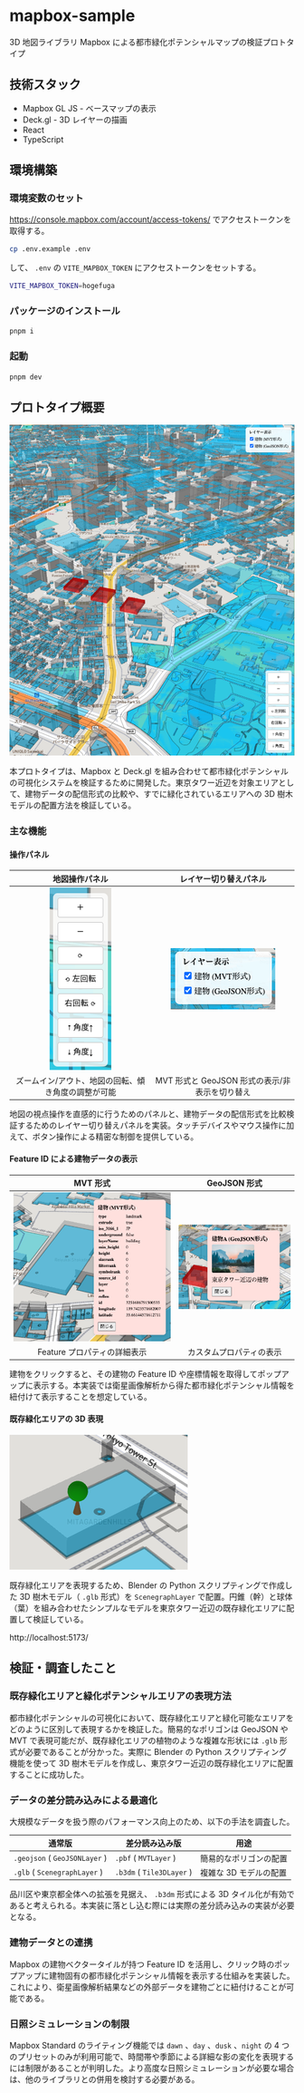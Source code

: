 # mapbox-sample

3D 地図ライブラリ Mapbox による都市緑化ポテンシャルマップの検証プロトタイプ

## 技術スタック

- Mapbox GL JS - ベースマップの表示
- Deck.gl - 3D レイヤーの描画
- React
- TypeScript

## 環境構築

### 環境変数のセット

https://console.mapbox.com/account/access-tokens/ でアクセストークンを取得する。

```sh
cp .env.example .env
```

して、 `.env` の `VITE_MAPBOX_TOKEN` にアクセストークンをセットする。

```sh
VITE_MAPBOX_TOKEN=hogefuga
```

### パッケージのインストール

```sh
pnpm i
```

### 起動

```sh
pnpm dev
```

## プロトタイプ概要

![アプリケーション全体像](./images/app-overview.png)

本プロトタイプは、Mapbox と Deck.gl を組み合わせて都市緑化ポテンシャルの可視化システムを検証するために開発した。東京タワー近辺を対象エリアとして、建物データの配信形式の比較や、すでに緑化されているエリアへの 3D 樹木モデルの配置方法を検証している。

### 主な機能

#### 操作パネル

|                   地図操作パネル                    |                   レイヤー切り替えパネル                   |
| :-------------------------------------------------: | :--------------------------------------------------------: |
| ![地図操作パネル](./images/map-controls-panel.png)  | ![レイヤー切り替えパネル](./images/layer-toggle-panel.png) |
| ズームイン/アウト、地図の回転、傾き角度の調整が可能 |       MVT 形式と GeoJSON 形式の表示/非表示を切り替え       |

地図の視点操作を直感的に行うためのパネルと、建物データの配信形式を比較検証するためのレイヤー切り替えパネルを実装。タッチデバイスやマウス操作に加えて、ボタン操作による精密な制御を提供している。

#### Feature ID による建物データの表示

|                         MVT 形式                         |                           GeoJSON 形式                           |
| :------------------------------------------------------: | :--------------------------------------------------------------: |
| ![MVT 形式の建物データ](./images/building-popup-mvt.png) | ![GeoJSON 形式の建物データ](./images/building-popup-geojson.png) |
|               Feature プロパティの詳細表示               |                     カスタムプロパティの表示                     |

建物をクリックすると、その建物の Feature ID や座標情報を取得してポップアップに表示する。本実装では衛星画像解析から得た都市緑化ポテンシャル情報を紐付けて表示することを想定している。

#### 既存緑化エリアの 3D 表現

![3D 樹木モデル](./images/tree-model-3d.png)

既存緑化エリアを表現するため、Blender の Python スクリプティングで作成した 3D 樹木モデル（ `.glb` 形式）を `ScenegraphLayer` で配置。円錐（幹）と球体（葉）を組み合わせたシンプルなモデルを東京タワー近辺の既存緑化エリアに配置して検証している。

http://localhost:5173/

## 検証・調査したこと

### 既存緑化エリアと緑化ポテンシャルエリアの表現方法

都市緑化ポテンシャルの可視化において、既存緑化エリアと緑化可能なエリアをどのように区別して表現するかを検証した。簡易的なポリゴンは GeoJSON や MVT で表現可能だが、既存緑化エリアの植物のような複雑な形状には `.glb` 形式が必要であることが分かった。実際に Blender の Python スクリプティング機能を使って 3D 樹木モデルを作成し、東京タワー近辺の既存緑化エリアに配置することに成功した。

### データの差分読み込みによる最適化

大規模なデータを扱う際のパフォーマンス向上のため、以下の手法を調査した。

| 通常版                        | 差分読み込み版            | 用途                   |
| ----------------------------- | ------------------------- | ---------------------- |
| `.geojson` ( `GeoJSONLayer` ) | `.pbf` ( `MVTLayer` )     | 簡易的なポリゴンの配置 |
| `.glb` ( `ScenegraphLayer` )  | `.b3dm` ( `Tile3DLayer` ) | 複雑な 3D モデルの配置 |

品川区や東京都全体への拡張を見据え、 `.b3dm` 形式による 3D タイル化が有効であると考えられる。本実装に落とし込む際には実際の差分読み込みの実装が必要となる。

### 建物データとの連携

Mapbox の建物ベクタータイルが持つ Feature ID を活用し、クリック時のポップアップに建物固有の都市緑化ポテンシャル情報を表示する仕組みを実装した。これにより、衛星画像解析結果などの外部データを建物ごとに紐付けることが可能である。

### 日照シミュレーションの制限

Mapbox Standard のライティング機能では `dawn` 、`day` 、`dusk` 、`night` の 4 つのプリセットのみが利用可能で、時間帯や季節による詳細な影の変化を表現するには制限があることが判明した。より高度な日照シミュレーションが必要な場合は、他のライブラリとの併用を検討する必要がある。

